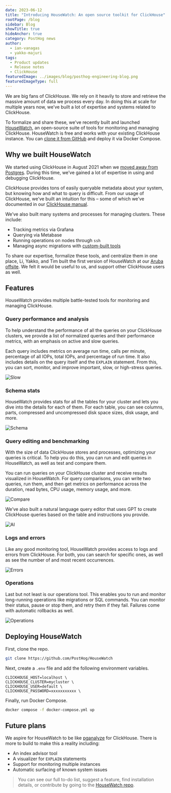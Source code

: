 ```yaml
---
date: 2023-06-12
title: "Introducing HouseWatch: An open source toolkit for ClickHouse"
rootPage: /blog
sidebar: Blog
showTitle: true
hideAnchor: true
category: PostHog news
author:
  - ian-vanagas
  - yakko-majuri
tags:
  - Product updates
  - Release notes
  - ClickHouse
featuredImage: ../images/blog/posthog-engineering-blog.png
featuredImageType: full
---
```


We are big fans of ClickHouse. We rely on it heavily to store and retrieve the massive amount of data we process every day. In doing this at scale for multiple years now, we’ve built a lot of expertise and systems related to ClickHouse. 

To formalize and share these, we’ve recently built and launched [HouseWatch](https://github.com/PostHog/HouseWatch), an open-source suite of tools for monitoring and managing ClickHouse. HouseWatch is free and works with your existing ClickHouse instance. You can [clone it from GitHub](https://github.com/PostHog/HouseWatch) and deploy it via Docker Compose.

## Why we built HouseWatch

We started using ClickHouse in August 2021 when we [moved away from Postgres](/blog/how-we-turned-clickhouse-into-our-eventmansion). During this time, we’ve gained a lot of expertise in using and debugging ClickHouse. 

ClickHouse provides tons of easily queryable metadata about your system, but knowing how and what to query is difficult. From our usage of ClickHouse, we’ve built an intuition for this – some of which we’ve documented in our [ClickHouse manual](/handbook/engineering/clickhouse). 

We’ve also built many systems and processes for managing clusters. These include:

- Tracking metrics via Grafana
- Querying via Metabase
- Running operations on nodes through `ssh`
- Managing async migrations with [custom-built tools](/blog/async-migrations)

To share our expertise, formalize these tools, and centralize them in one place, Li, Yakko, and Tim built the first version of HouseWatch at our [Aruba offsite](/blog/aruba-hackathon). We felt it would be useful to us, and support other ClickHouse users as well.

## Features

HouseWatch provides multiple battle-tested tools for monitoring and managing ClickHouse.

### Query performance and analysis

To help understand the performance of all the queries on your ClickHouse clusters, we provide a list of normalized queries and their performance metrics, with an emphasis on active and slow queries. 

Each query includes metrics on average run time, calls per minute, percentage of all IOPs, total IOPs, and percentage of run time. It also includes details on the query itself and the `EXPLAIN` statement. From this, you can sort, monitor, and improve important, slow, or high-stress queries.

![Slow](../images/blog/introducing-housewatch/slow.png)

### Schema stats

HouseWatch provides stats for all the tables for your cluster and lets you dive into the details for each of them. For each table, you can see columns, parts, compressed and uncompressed disk space sizes, disk usage, and more.

![Schema](../images/blog/introducing-housewatch/table.png)

### Query editing and benchmarking

With the size of data ClickHouse stores and processes, optimizing your queries is critical. To help you do this, you can run and edit queries in HouseWatch, as well as test and compare them.

You can run queries on your ClickHouse cluster and receive results visualized in HouseWatch. For query comparisons, you can write two queries, run them, and then get metrics on performance across the duration, read bytes, CPU usage, memory usage, and more. 

![Compare](../images/blog/introducing-housewatch/compare.png)

We’ve also built a natural language query editor that uses GPT to create ClickHouse queries based on the table and instructions you provide.

![AI](../images/blog/introducing-housewatch/ai.png)

### Logs and errors

Like any good monitoring tool, HouseWatch provides access to logs and errors from ClickHouse. For both, you can search for specific ones, as well as see the number of and most recent occurrences.

![Errors](../images/blog/introducing-housewatch/errors.png)

### Operations

Last but not least is our operations tool. This enables you to run and monitor long-running operations like migrations or SQL commands. You can monitor their status, pause or stop them, and retry them if they fail. Failures come with automatic rollbacks as well.

![Operations](../images/blog/introducing-housewatch/operations.png)

## Deploying HouseWatch

First, clone the repo.

```bash
git clone https://github.com/PostHog/HouseWatch
```

Next, create a `.env` file and add the following environment variables.

```
CLICKHOUSE_HOST=localhost \
CLICKHOUSE_CLUSTER=mycluster \
CLICKHOUSE_USER=default \
CLICKHOUSE_PASSWORD=xxxxxxxxxxx \
```

Finally, run Docker Compose.

```bash
docker compose -f docker-compose.yml up
```

## Future plans

We aspire for HouseWatch to be like [pganalyze](https://pganalyze.com/) for ClickHouse. There is more to build to make this a reality including:

- An index advisor tool
- A visualizer for `EXPLAIN` statements
- Support for monitoring multiple instances
- Automatic surfacing of known system issues 

> You can see our full to-do list, suggest a feature, find installation details, or contribute by going to the [HouseWatch repo](https://github.com/PostHog/HouseWatch).